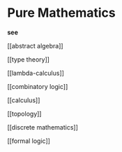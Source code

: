 # Pure Mathematics

**see**

[[abstract algebra]]

[[type theory]]

[[lambda-calculus]]

[[combinatory logic]]

[[calculus]]

[[topology]]

[[discrete mathematics]]

[[formal logic]]
